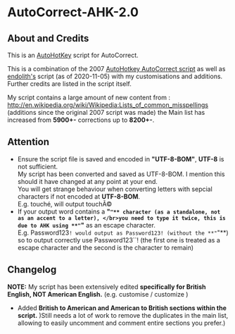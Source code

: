# AutoCorrect-AHK-2.0

## About and Credits

This is an [AutoHotKey](https://www.autohotkey.com/) script for AutoCorrect.

This is a combination of the 2007 [AutoHotkey AutoCorrect script](http://www.autohotkey.com/download/AutoCorrect.ahk) as well as [endolith's](https://gist.github.com/endolith/876629) script (as of 2020-11-05) with my customisations and additions.
Further credits are listed in the script itself. 

My script contains a large amount of new content from : http://en.wikipedia.org/wiki/Wikipedia:Lists_of_common_misspellings </br>
(additions since the original 2007 script was made)
the Main list has increased from **5900+-** corrections up to **8200+-**. 

## Attention

* Ensure the script file is saved and encoded in **"UTF-8-BOM"**, **UTF-8** is not sufficient. </br> My script has been converted and saved as UTF-8-BOM. I mention this should it have changed at any point at your end. </br> You will get strange behaviour when converting letters with sepcial characters if not encoded at **UTF-8-BOM**. </br> E.g.  touché, will output touchÃ© 
* If your output word contains a **"`"** character (as a standalone, not as an accent to a letter), </br>you need to type it twice, this is due to AHK using **"`"** as an escape character. </br>E.g. Password123`! would output as Password123! (without the **"`"**) so to output correctly use Password123``! (the first one is treated as a escape character and the second is the character to remain)

## Changelog 

**NOTE:** My script has been extensively edited **specifically for British English, NOT American English.** (e.g. customise / customize )

* Added **British to American and American to British sections within the script.** )Still needs a lot of work to remove the duplicates in the main list, allowing to easily uncomment and comment entire sections you prefer.)
